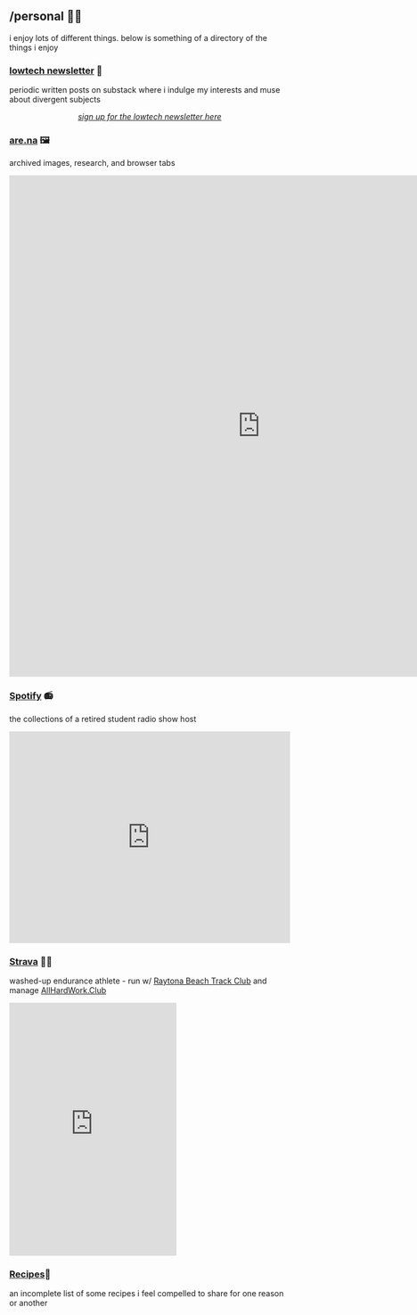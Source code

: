 ## /personal 🏄‍♂️ 
i enjoy lots of different things. below is something of a directory of the things i enjoy

### [lowtech newsletter](https://lowtech.substack.com) 🧠
periodic written posts on substack where i indulge my interests and muse about divergent subjects

<span style="display:block;text-align:center">*[sign up for the lowtech newsletter here](https://lowtech.substack.com)*</span>

### [are.na](https://www.are.na/bryan-wilson) 🖼️
archived images, research, and browser tabs
<iframe width="900" height="900" src="https://www.are.na/bryan-wilson/strange-loops-2wuupdiwraa" frameborder="0"></iframe>

### [Spotify](https://open.spotify.com/user/bryangwilson?si=msEW9mCyRP6YXjE12cfirQ) 📻
the collections of a retired student radio show host
<iframe src="https://open.spotify.com/embed/playlist/6oRpElvpkFaEQBWpnS7nI3?theme=0" width="100%" height="380" frameBorder="0" allowfullscreen="" allow="autoplay; clipboard-write; encrypted-media; fullscreen; picture-in-picture"></iframe>

### [Strava](https://www.strava.com/athletes/14353137) 🏃‍♂️
washed-up endurance athlete - run w/ [Raytona Beach Track Club](https://www.instagram.com/raytona_beach/) and manage [AllHardWork.Club](https://allhardwork.club/)

<iframe height='454' width='300' frameborder='0' allowtransparency='true' scrolling='no' src='https://www.strava.com/athletes/14353137/latest-rides/575ae24ef28b1585d7b166a781929ab0796e8adc'></iframe>

### [Recipes](https://hackmd.io/@b4wLC1CbS2SjN3JrULd69w/ByXh7bE0r)🍲
an incomplete list of some recipes i feel compelled to share for one reason or another
